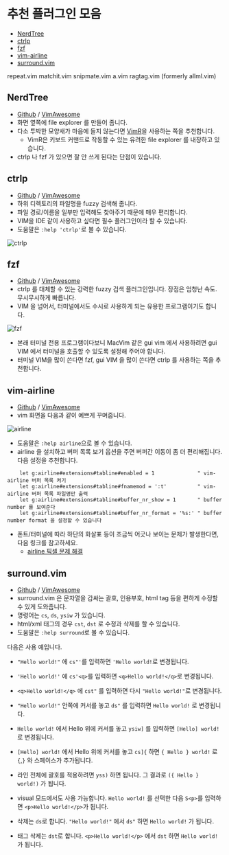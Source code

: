 # 추천 플러그인 모음

* [NerdTree](#nerdtree)
* [ctrlp](#ctrlp)
* [fzf](#fzf)
* [vim-airline](#vim-airline)
* [surround.vim](#surround.vim)

 repeat.vim
 matchit.vim
 snipmate.vim
 a.vim
 ragtag.vim (formerly allml.vim)

## NerdTree

* [Github](http://vimawesome.com/plugin/nerdtree-red) / [VimAwesome](http://vimawesome.com/plugin/nerdtree-red)
* 화면 옆쪽에 file explorer 를 만들어 줍니다.
* 다소 투박한 모양새가 마음에 들지 않는다면 [VimR](http://vimr.org/)을 사용하는 쪽을 추천합니다.
    * VimR은 키보드 커맨드로 작동할 수 있는 유려한 file explorer 를 내장하고 있습니다.
* ctrlp 나 fzf 가 있으면 잘 안 쓰게 된다는 단점이 있습니다.

## ctrlp

* [Github](https://github.com/kien/ctrlp.vim) / [VimAwesome](http://vimawesome.com/plugin/ctrlp-vim-everything-has-changed)
* 하위 디렉토리의 파일명을 fuzzy 검색해 줍니다.
* 파일 경로/이름을 일부만 입력해도 찾아주기 때문에 매우 편리합니다.
* VIM을 IDE 같이 사용하고 싶다면 필수 플러그인이라 할 수 있습니다.
* 도움말은 `:help 'ctrlp'`로 볼 수 있습니다.

![ctrlp](http://i.imgur.com/aOcwHwt.png)

## fzf

* [Github](https://github.com/junegunn/fzf.vim) / [VimAwesome](http://vimawesome.com/plugin/fzf)
* ctrlp 를 대체할 수 있는 강력한 fuzzy 검색 플러그인입니다. 장점은 엄청난 속도. 무시무시하게 빠릅니다.
* VIM 을 넘어서, 터미널에서도 수시로 사용하게 되는 유용한 프로그램이기도 합니다.

![fzf](https://camo.githubusercontent.com/0b07def9e05309281212369b118fcf9b9fc7948e/68747470733a2f2f7261772e6769746875622e636f6d2f6a756e6567756e6e2f692f6d61737465722f667a662e676966)

* 본래 터미널 전용 프로그램이다보니 MacVim 같은 gui vim 에서 사용하려면 gui VIM 에서 터미널을 호출할 수 있도록 설정해 주어야 합니다.
* 터미널 VIM을 많이 쓴다면 fzf, gui VIM 을 많이 쓴다면 ctrlp 를 사용하는 쪽을 추천합니다.

## vim-airline

* [Github](https://github.com/vim-airline/vim-airline) / [VimAwesome](http://vimawesome.com/plugin/vim-airline)
* vim 화면을 다음과 같이 예쁘게 꾸며줍니다.

![airline](https://github.com/vim-airline/vim-airline/wiki/screenshots/demo.gif)

* 도움말은 `:help airline`으로 볼 수 있습니다.
* airline 을 설치하고 버퍼 목록 보기 옵션을 주면 버퍼간 이동이 좀 더 편리해집니다. 다음 설정을 추천합니다.

```viml
    let g:airline#extensions#tabline#enabled = 1              " vim-airline 버퍼 목록 켜기
    let g:airline#extensions#tabline#fnamemod = ':t'          " vim-airline 버퍼 목록 파일명만 출력
    let g:airline#extensions#tabline#buffer_nr_show = 1       " buffer number 를 보여준다
    let g:airline#extensions#tabline#buffer_nr_format = '%s:' " buffer number format 을 설정할 수 있습니다
```

* 폰트/터미널에 따라 하단의 화살표 등이 조금씩 어긋나 보이는 문제가 발생한다면, 다음 링크를 참고하세요.
    * [airline 픽셀 문제 해결](fixlog.md#픽셀-문제)

## surround.vim

* [Github](https://github.com/tpope/vim-surround) / [VimAwesome](http://vimawesome.com/plugin/surround-vim)
* surround.vim 은 문자열을 감싸는 괄호, 인용부호, html tag 등을 편하게 수정할 수 있게 도와줍니다.
* 명령어는 `cs`, `ds`, `ysiw` 가 있습니다.
* html/xml 태그의 경우 `cst`, `dst` 로 수정과 삭제를 할 수 있습니다.
* 도움말은 `:help surround`로 볼 수 있습니다.

다음은 사용 예입니다.

* `"Hello world!"` 에 `cs"'`를 입력하면 `'Hello world!`로 변경됩니다.

* `'Hello world!'` 에 `cs'<q>`를 입력하면 `<q>Hello world!</q>`로 변경됩니다.

* `<q>Hello world!</q>` 에 `cst"` 를 입력하면 다시 `"Hello world!"`로 변경됩니다.

* `"Hello world!"` 안쪽에 커서를 놓고 `ds"` 를 입력하면 `Hello world!` 로 변경됩니다.

* `Hello world!` 에서 Hello 위에 커서를 놓고 `ysiw]` 를 입력하면 `[Hello] world!` 로 변경됩니다.

* `[Hello] world!` 에서 Hello 위에 커서를 놓고 `cs]{` 하면 `{ Hello } world!` 로 `{`,`}` 와 스페이스가 추가됩니다.

* 라인 전체에 괄호를 적용하려면 `yss)` 하면 됩니다. 그 결과로 `({ Hello } world!)` 가 됩니다.

* visual 모드에서도 사용 가능합니다. `Hello world!` 를 선택한 다음 `S<p>`를 입력하면 `<p>Hello world!</p>`가 됩니다.

* 삭제는 `ds`로 합니다. `"Hello world!"` 에서 `ds"` 하면 `Hello world!` 가 됩니다.

* 태그 삭제는 `dst`로 합니다. `<p>Hello world!</p>` 에서 `dst` 하면 `Hello world!` 가 됩니다.

